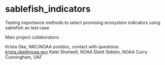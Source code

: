 # sablefish_indicators
Testing importance methods to select promising ecosystem indicators using sablefish as test case

Main project collaborators:

Krista Oke, NRC/NOAA postdoc, contact with questions: krista.oke@noaa.gov
Kalei Shotwell, NOAA
Ebett Siddon, NOAA
Curry Cunningham, UAF

